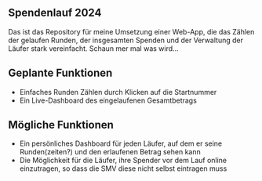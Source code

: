 ## Spendenlauf 2024
Das ist das Repository für meine Umsetzung einer Web-App, die das Zählen der gelaufen Runden, der insgesamten Spenden und der Verwaltung der Läufer stark vereinfacht. Schaun mer mal was wird...
## Geplante Funktionen
- Einfaches Runden Zählen durch Klicken auf die Startnummer
- Ein Live-Dashboard des eingelaufenen Gesamtbetrags
## Mögliche Funktionen
- Ein persönliches Dashboard für jeden Läufer, auf dem er seine Runden(zeiten?) und den erlaufenen Betrag sehen kann
- Die Möglichkeit für die Läufer, ihre Spender vor dem Lauf online einzutragen, so dass die SMV diese nicht selbst eintragen muss

